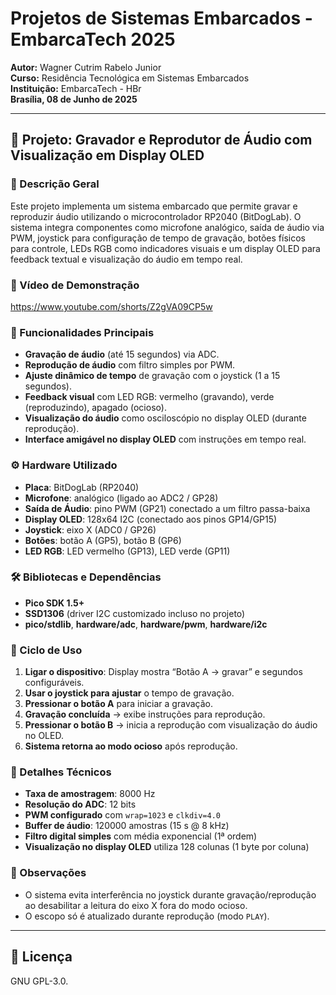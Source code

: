 # Projetos de Sistemas Embarcados - EmbarcaTech 2025
**Autor:** Wagner Cutrim Rabelo Junior  
**Curso:** Residência Tecnológica em Sistemas Embarcados  
**Instituição:** EmbarcaTech - HBr  
**Brasília, 08 de Junho de 2025**

---

## 🎯 Projeto: Gravador e Reprodutor de Áudio com Visualização em Display OLED

### 🧾 Descrição Geral
Este projeto implementa um sistema embarcado que permite gravar e reproduzir áudio utilizando o microcontrolador RP2040 (BitDogLab). O sistema integra componentes como microfone analógico, saída de áudio via PWM, joystick para configuração de tempo de gravação, botões físicos para controle, LEDs RGB como indicadores visuais e um display OLED para feedback textual e visualização do áudio em tempo real.

### 🎥 Vídeo de Demonstração

https://www.youtube.com/shorts/Z2gVA09CP5w

### 🧠 Funcionalidades Principais
- **Gravação de áudio** (até 15 segundos) via ADC.
- **Reprodução de áudio** com filtro simples por PWM.
- **Ajuste dinâmico de tempo** de gravação com o joystick (1 a 15 segundos).
- **Feedback visual** com LED RGB: vermelho (gravando), verde (reproduzindo), apagado (ocioso).
- **Visualização do áudio** como osciloscópio no display OLED (durante reprodução).
- **Interface amigável no display OLED** com instruções em tempo real.

### ⚙️ Hardware Utilizado
- **Placa**: BitDogLab (RP2040)
- **Microfone**: analógico (ligado ao ADC2 / GP28)
- **Saída de Áudio**: pino PWM (GP21) conectado a um filtro passa-baixa
- **Display OLED**: 128x64 I2C (conectado aos pinos GP14/GP15)
- **Joystick**: eixo X (ADC0 / GP26)
- **Botões**: botão A (GP5), botão B (GP6)
- **LED RGB**: LED vermelho (GP13), LED verde (GP11)

### 🛠️ Bibliotecas e Dependências
- **Pico SDK 1.5+**
- **SSD1306** (driver I2C customizado incluso no projeto)
- **pico/stdlib**, **hardware/adc**, **hardware/pwm**, **hardware/i2c**

### 🔁 Ciclo de Uso
1. **Ligar o dispositivo**: Display mostra “Botão A → gravar” e segundos configuráveis.
2. **Usar o joystick para ajustar** o tempo de gravação.
3. **Pressionar o botão A** para iniciar a gravação.
4. **Gravação concluída** → exibe instruções para reprodução.
5. **Pressionar o botão B** → inicia a reprodução com visualização do áudio no OLED.
6. **Sistema retorna ao modo ocioso** após reprodução.

### 🧪 Detalhes Técnicos
- **Taxa de amostragem**: 8000 Hz
- **Resolução do ADC**: 12 bits
- **PWM configurado** com `wrap=1023` e `clkdiv=4.0`
- **Buffer de áudio**: 120000 amostras (15 s @ 8 kHz)
- **Filtro digital simples** com média exponencial (1ª ordem)
- **Visualização no display OLED** utiliza 128 colunas (1 byte por coluna)

### 📌 Observações
- O sistema evita interferência no joystick durante gravação/reprodução ao desabilitar a leitura do eixo X fora do modo ocioso.
- O escopo só é atualizado durante reprodução (modo `PLAY`).

---

## 📜 Licença
GNU GPL-3.0.

